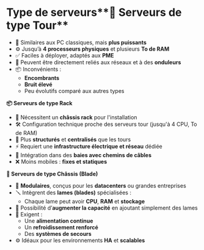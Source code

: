 # Type de serveurs**🏢 Serveurs de type Tour**

- 🧱 Similaires aux PC classiques, mais **plus puissants**
- ⚙️ Jusqu’à **4 processeurs physiques** et plusieurs **To de RAM**
- ✅ Faciles à déployer, adaptés aux **PME**
- 🔌 Peuvent être directement reliés aux réseaux et à des **onduleurs**
- 📦 Inconvénients :
  - **Encombrants**
  - **Bruit élevé**
  - Peu évolutifs comparé aux autres types



**📦 Serveurs de type Rack**

- 🧭 Nécessitent un **châssis rack** pour l'installation
- 🛠️ Configuration technique proche des serveurs tour (jusqu'à 4 CPU, To de RAM)
- 🧬 Plus **structurés** et **centralisés** que les tours
- ⚡ Requiert une **infrastructure électrique et réseau** dédiée
- 🧵 Intégration dans des **baies avec chemins de câbles**
- ❌ Moins mobiles : **fixes et statiques**



**🧩 Serveurs de type Châssis (Blade)**

- 🧠 **Modulaires**, conçus pour les **datacenters** ou grandes entreprises
- 🪛 Intègrent des **lames (blades)** spécialisées :
  - Chaque lame peut avoir **CPU**, **RAM** et **stockage**
- 🔄 Possibilité d’**augmenter la capacité** en ajoutant simplement des lames
- 🔋 Exigent :
  - Une **alimentation continue**
  - Un **refroidissement renforcé**
  - Des **systèmes de secours**
- ⚙️ Idéaux pour les environnements **HA** et **scalables**
